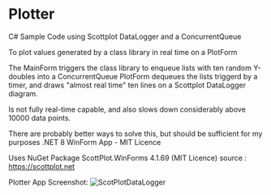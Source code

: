 # Plotter
 C# Sample Code using Scottplot DataLogger and a ConcurrentQueue 

To plot values generated by a class library in real time on a PlotForm

The MainForm triggers the class library to enqueue lists with ten random Y-doubles into a ConcurrentQueue 
PlotForm dequeues the lists triggerd by a timer, and draws "almost real time" ten lines on a Scottplot DataLogger diagram. 

Is not fully real-time capable, and also slows down considerably above 10000 data points.

There are probably better ways to solve this, but should be sufficient for my purposes
.NET 8 WinForm App - MIT Licence


Uses NuGet Package ScottPlot.WinForms 4.1.69 (MIT Licence)
source : https://scottplot.net

Plotter App Screenshot:
![ScotPlotDataLogger](https://github.com/gitfrid/Plotter/assets/148685307/240022f4-7392-4b11-b98b-a7c54722bfa3)
